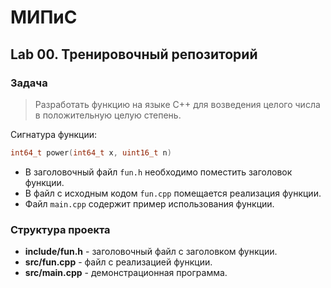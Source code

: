 # МИПиС

## Lab 00. Тренировочный репозиторий

### Задача 

> Разработать функцию на языке С++ для возведения целого числа в положительную целую степень.

Сигнатура функции:

```cpp
int64_t power(int64_t x, uint16_t n)
```

- В заголовочный файл `fun.h` необходимо поместить заголовок функции.
- В файл с исходным кодом `fun.cpp` помещается реализация функции.
- Файл `main.cpp` содержит пример использования функции.


### Структура проекта

- **include/fun.h** - заголовочный файл с заголовком функции.
- **src/fun.cpp** - файл с реализацией функции.
- **src/main.cpp** - демонстрационная программа.
 
